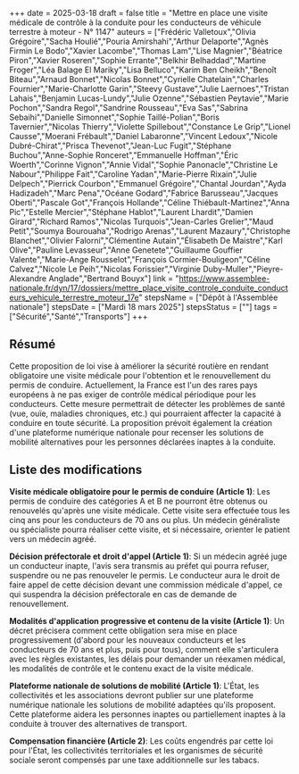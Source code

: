 +++
date = 2025-03-18
draft = false
title = "Mettre en place une visite médicale de contrôle à la conduite pour les conducteurs de véhicule terrestre à moteur - N° 1147"
auteurs = ["Frédéric Valletoux","Olivia Grégoire","Sacha Houlié","Pouria Amirshahi","Arthur Delaporte","Agnès Firmin Le Bodo","Xavier Lacombe","Thomas Lam","Lise Magnier","Béatrice Piron","Xavier Roseren","Sophie Errante","Belkhir Belhaddad","Martine Froger","Léa Balage El Mariky","Lisa Belluco","Karim Ben Cheikh","Benoît Biteau","Arnaud Bonnet","Nicolas Bonnet","Cyrielle Chatelain","Charles Fournier","Marie-Charlotte Garin","Steevy Gustave","Julie Laernoes","Tristan Lahais","Benjamin Lucas-Lundy","Julie Ozenne","Sébastien Peytavie","Marie Pochon","Sandra Regol","Sandrine Rousseau","Eva Sas","Sabrina Sebaihi","Danielle Simonnet","Sophie Taillé-Polian","Boris Tavernier","Nicolas Thierry","Violette Spillebout","Constance Le Grip","Lionel Causse","Moerani Frébault","Daniel Labaronne","Vincent Ledoux","Nicole Dubré-Chirat","Prisca Thevenot","Jean-Luc Fugit","Stéphane Buchou","Anne-Sophie Ronceret","Emmanuelle Hoffman","Éric Woerth","Corinne Vignon","Annie Vidal","Sophie Panonacle","Christine Le Nabour","Philippe Fait","Caroline Yadan","Marie-Pierre Rixain","Julie Delpech","Pierrick Courbon","Emmanuel Grégoire","Chantal Jourdan","Ayda Hadizadeh","Marc Pena","Océane Godard","Fabrice Barusseau","Jacques Oberti","Pascale Got","François Hollande","Céline Thiébault-Martinez","Anna Pic","Estelle Mercier","Stéphane Hablot","Laurent Lhardit","Damien Girard","Richard Ramos","Nicolas Turquois","Jean-Carles Grelier","Maud Petit","Soumya Bourouaha","Rodrigo Arenas","Laurent Mazaury","Christophe Blanchet","Olivier Falorni","Clémentine Autain","Élisabeth De Maistre","Karl Olive","Pauline Levasseur","Anne Genetete","Guillaume Gouffier Valente","Marie-Ange Rousselot","François Cormier-Bouligeon","Céline Calvez","Nicole Le Peih","Nicolas Forissier","Virginie Duby-Muller","Pieyre-Alexandre Anglade","Bertrand Bouyx"]
link = "https://www.assemblee-nationale.fr/dyn/17/dossiers/mettre_place_visite_controle_conduite_conducteurs_vehicule_terrestre_moteur_17e"
stepsName = ["Dépôt à l'Assemblée nationale"]
stepsDate = ["Mardi 18 mars 2025"]
stepsStatus = [""]
tags = ["Sécurité","Santé","Transports"]
+++

## Résumé

Cette proposition de loi vise à améliorer la sécurité routière en rendant obligatoire une visite médicale pour l'obtention et le renouvellement du permis de conduire. Actuellement, la France est l'un des rares pays européens à ne pas exiger de contrôle médical périodique pour les conducteurs. Cette mesure permettrait de détecter les problèmes de santé (vue, ouïe, maladies chroniques, etc.) qui pourraient affecter la capacité à conduire en toute sécurité. La proposition prévoit également la création d'une plateforme numérique nationale pour recenser les solutions de mobilité alternatives pour les personnes déclarées inaptes à la conduite.

## Liste des modifications

**Visite médicale obligatoire pour le permis de conduire (Article 1)**: Les permis de conduire des catégories A et B ne pourront être obtenus ou renouvelés qu'après une visite médicale. Cette visite sera effectuée tous les cinq ans pour les conducteurs de 70 ans ou plus. Un médecin généraliste ou spécialiste pourra réaliser cette visite, et si nécessaire, orienter le patient vers un médecin agréé.

**Décision préfectorale et droit d'appel (Article 1)**: Si un médecin agréé juge un conducteur inapte, l'avis sera transmis au préfet qui pourra refuser, suspendre ou ne pas renouveler le permis. Le conducteur aura le droit de faire appel de cette décision devant une commission médicale d'appel, ce qui suspendra la décision préfectorale en cas de demande de renouvellement.

**Modalités d'application progressive et contenu de la visite (Article 1)**: Un décret précisera comment cette obligation sera mise en place progressivement (d'abord pour les nouveaux conducteurs et les conducteurs de 70 ans et plus, puis pour tous), comment elle s'articulera avec les règles existantes, les délais pour demander un réexamen médical, les modalités de contrôle et le contenu exact de la visite médicale.

**Plateforme nationale de solutions de mobilité (Article 1)**: L'État, les collectivités et les associations devront publier sur une plateforme numérique nationale les solutions de mobilité adaptées qu'ils proposent. Cette plateforme aidera les personnes inaptes ou partiellement inaptes à la conduite à trouver des alternatives de transport.

**Compensation financière (Article 2)**: Les coûts engendrés par cette loi pour l'État, les collectivités territoriales et les organismes de sécurité sociale seront compensés par une taxe additionnelle sur les tabacs.
